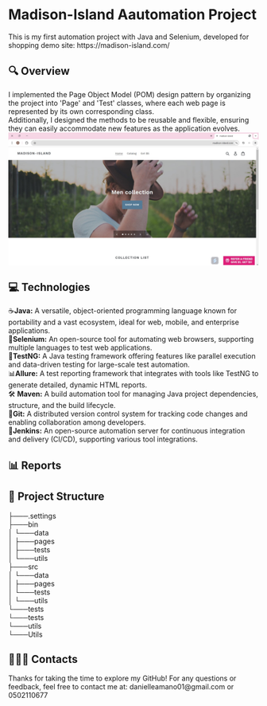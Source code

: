 <!DOCTYPE html>
<html lang="en">
<head>
    <meta charset="UTF-8">
    <meta name="viewport" content="width=device-width, initial-scale=1.0">
    <title>Madison-Island Aautomation Project</title>
    <style>
        .center-image {
            display: block;
            margin-left: auto;
            margin-right: auto;
        }
    </style>
</head>
<body>
<h1> Madison-Island Aautomation Project</h1>
This is my first automation project with Java and Selenium, developed for shopping demo site: https://madison-island.com/ <br>
<!--Further details can be found on the following website: __  -->

<h2> 🔍 Overview </h2>
I implemented the Page Object Model (POM) design pattern by organizing the project into 'Page' and 'Test' classes, where each web page is represented by its own corresponding class. <br>
Additionally, I designed the methods to be reusable and flexible, ensuring they can easily accommodate new features as the application evolves. <br>
<img src="images/website-general.jpeg" alt="A beautiful scenery" class="center-image" width="750" >

<h2>💻 Technologies </h2>
☕<b>Java:</b> A versatile, object-oriented programming language known for portability and a vast ecosystem, ideal for web, mobile, and enterprise applications.<br>
💽<b>Selenium:</b> An open-source tool for automating web browsers, supporting multiple languages to test web applications.<br>
🧰<b>TestNG:</b> A Java testing framework offering features like parallel execution and data-driven testing for large-scale test automation.<br>
📊<b>Allure:</b> A test reporting framework that integrates with tools like TestNG to generate detailed, dynamic HTML reports.<br>
🛠️ <b>Maven:</b> A build automation tool for managing Java project dependencies, structure, and the build lifecycle.<br>
🌳<b>Git:</b> A distributed version control system for tracking code changes and enabling collaboration among developers.<br>
🤖<b>Jenkins:</b> An open-source automation server for continuous integration and delivery (CI/CD), supporting various tool integrations.<br>

<h2>📊 Reports </h2>

<!-- <h2>📖 User Guide </h2>
Please review this file: https://docs.google.com/document/d/1krdPGVB7Q1rza0lzCrx5gbg1yLOrP-CuVnI-RYg-5f0/edit?usp=sharing
 -->

<h2>📂 Project Structure</h2> 
├───.settings <br>
├───bin <br>
│   └───data <br>
│   ├───pages <br>
│   ├───tests <br>
│   └───utils <br>
├───src <br>
│   └───data <br>
│   ├───pages <br>
│   └───tests <br>
│   └───utils <br>
└───tests <br>
    └───tests <br>
└───utils <br>
    └───Utils <br>

<h2>👩🏽‍🦱 Contacts </h2>
Thanks for taking the time to explore my GitHub!
For any questions or feedback, feel free to contact me at: danielleamano01@gmail.com or 0502110677
</body>
